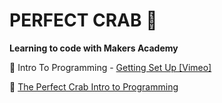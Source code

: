 # PERFECT CRAB 🦀

**Learning to code with Makers Academy**

🦀 Intro To Programming - [Getting Set Up [Vimeo]](https://vimeo.com/1061335416/4f5eb4a48f)

🦀 [The Perfect Crab Intro to Programming](https://github.com/makersacademy/the-perfect-crab-intro-to-python)
